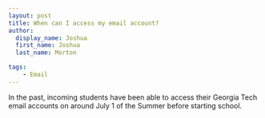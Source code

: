 ```yaml
---
layout: post
title: When can I access my email account?
author:
  display_name: Joshua
  first_name: Joshua
  last_name: Morton

tags:
    - Email
---
```


In the past, incoming students have been able to access their Georgia Tech email
accounts on around July 1 of the Summer before starting school.
